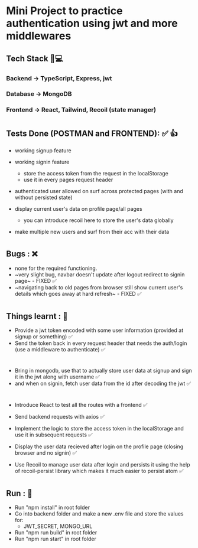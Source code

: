 # Mini Project to practice authentication using jwt and more middlewares

## Tech Stack 🚀💻
### Backend -> TypeScript, Express, jwt
### Database -> MongoDB 
### Frontend -> React, Tailwind, Recoil (state manager)

#

## Tests Done (POSTMAN and FRONTEND): ✅ 👍
- working signup feature 
- working signin feature
    - store the access token from the request in the localStorage
    - use it in every pages request header

- authenticated user allowed on surf across protected pages (with and without persisted state)

- display current user's data on profile page/all pages
    - you can introduce recoil here to store the user's data globally

- make multiple new users and surf from their acc with their data

#

## Bugs : ❌
- none for the required functioning.
- ~very slight bug, navbar doesn't update after logout redirect to signin page~ - FIXED ✅
- ~navigating back to old pages from browser still show current user's details which goes away at hard refresh~ - FIXED ✅


#

## Things learnt : 🎊
- Provide a jwt token encoded with some user information (provided at signup or something) ✅
- Send the token back in every request header that needs the auth/login (use a middleware to authenticate) ✅

#

- Bring in mongodb, use that to actually store user data at signup and sign it in the jwt along with username ✅
- and when on signin, fetch user data from the id after decoding the jwt ✅

#

- Introduce React to test all the routes with a frontend ✅
- Send backend requests with axios ✅
- Implement the logic to store the access token in the localStorage and use it in subsequent requests ✅
- Display the user data recieved after login on the profile page (closing browser and no signin) ✅

- Use Recoil to manage user data after login and persists it using the help of recoil-persist library which makes it much easier to persist atom ✅

#

## Run : 🚀
- Run "npm install" in root folder
- Go into backend folder and make a new .env file and store the values for:
    - JWT_SECRET, MONGO_URL
- Run "npm run build" in root folder
- Run "npm run start" in root folder

